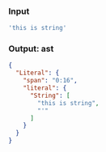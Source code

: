 ### Input
```js
'this is string'
```

### Output: ast
```json
{
  "Literal": {
    "span": "0:16",
    "literal": {
      "String": [
        "this is string",
        "'"
      ]
    }
  }
}
```

